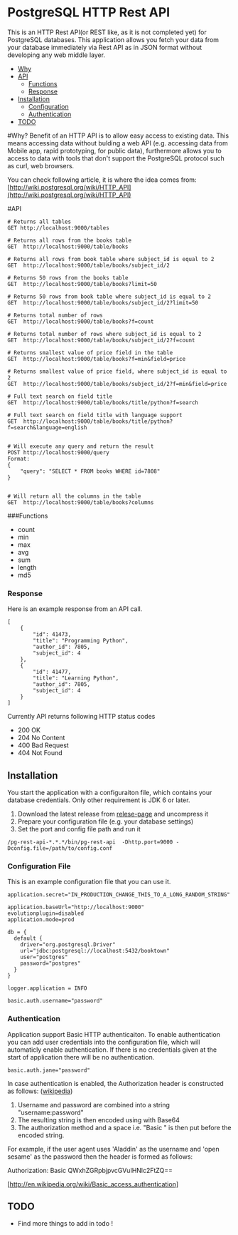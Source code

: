 PostgreSQL HTTP Rest API
======

This is an HTTP Rest API(or REST like, as it is not completed yet) for PostgreSQL databases. This application allows you fetch your data from your database immediately via Rest API as in JSON format without developing any web middle layer.

* [Why](#why)
* [API](#api)
  * [Functions](#functions)
  * [Response](#response)
* [Installation](#installation)
  * [Configuration](#configuration)
  * [Authentication](#authentication)
* [TODO](#todo)


#Why?<a id="why"></a>
Benefit of an HTTP API is to allow easy access to existing data. This means accessing data without bulding a web API (e.g. accessing data from Mobile app, rapid prototyping, for public data), furthermore allows you to access to data with tools that don't support the PostgreSQL protocol such as curl, web browsers.

You can check following article, it is where the idea comes from:
[http://wiki.postgresql.org/wiki/HTTP_API](http://wiki.postgresql.org/wiki/HTTP_API)





#API<a id="api"></a>


```
# Returns all tables
GET http://localhost:9000/tables

# Returns all rows from the books table
GET  http://localhost:9000/table/books

# Returns all rows from book table where subject_id is equal to 2
GET  http://localhost:9000/table/books/subject_id/2
 
# Returns 50 rows from the books table
GET  http://localhost:9000/table/books?limit=50

# Returns 50 rows from book table where subject_id is equal to 2
GET  http://localhost:9000/table/books/subject_id/2?limit=50

# Returns total number of rows
GET  http://localhost:9000/table/books?f=count

# Returns total number of rows where subject_id is equal to 2
GET  http://localhost:9000/table/books/subject_id/2?f=count

# Returns smallest value of price field in the table
GET  http://localhost:9000/table/books?f=min&field=price

# Returns smallest value of price field, where subject_id is equal to 2
GET  http://localhost:9000/table/books/subject_id/2?f=min&field=price

# Full text search on field title 
GET  http://localhost:9000/table/books/title/python?f=search

# Full text search on field title with language support
GET  http://localhost:9000/table/books/title/python?f=search&language=english


# Will execute any query and return the result
POST http://localhost:9000/query
Format:
{
    "query": "SELECT * FROM books WHERE id=7808"
}


# Will return all the columns in the table
GET  http://localhost:9000/table/books?columns

```

###Functions<a id="functions"></a>

* count 
* min 
* max 
* avg
* sum
* length
* md5



### Response<a id="response"></a>
Here is an example response from an API call.

```
[
    {
        "id": 41473,
        "title": "Programming Python",
        "author_id": 7805,
        "subject_id": 4
    },
    {
        "id": 41477,
        "title": "Learning Python",
        "author_id": 7805,
        "subject_id": 4
    }
]
```


Currently API returns following HTTP status codes

* 200 OK
* 204 No Content
* 400 Bad Request
* 404 Not Found
 




## Installation<a id="installation"></a>
You start the application with a configuraiton file, which contains your database credentials. Only other requirement is JDK 6 or later. 

1. Download the latest release from [relese-page](https://github.com/enginyoyen/postgresql-rest-api/releases) and uncompress it
2. Prepare your configuration file (e.g. your database settings)
3. Set the port and config file path and run it 


```
/pg-rest-api-*.*.*/bin/pg-rest-api  -Dhttp.port=9000 -Dconfig.file=/path/to/config.conf 
```



### Configuration File<a id="configuration"></a>

This is an example configuration file that you can use it.


```
application.secret="IN_PRODUCTION_CHANGE_THIS_TO_A_LONG_RANDOM_STRING"

application.baseUrl="http://localhost:9000"
evolutionplugin=disabled
application.mode=prod

db = {
  default {
    driver="org.postgresql.Driver"
    url="jdbc:postgresql://localhost:5432/booktown"
    user="postgres"
    password="postgres"
  }
}

logger.application = INFO

basic.auth.username="password"

```


### Authentication<a id="authentication"></a>
Application support Basic HTTP authenticaiton. To enable authentication you can add user credentials into the configuration file, which will automaticly enable authentication. If there is no credentials given at the start of application there will be no authentication. 


```
basic.auth.jane="password" 
```

In case authentication is enabled, the Authorization header is constructed as follows: ([wikipedia](http://en.wikipedia.org/wiki/Basic_access_authentication))

1. Username and password are combined into a string "username:password"
2. The resulting string is then encoded using with Base64
3. The authorization method and a space i.e. "Basic " is then put before the encoded string.

For example, if the user agent uses 'Aladdin' as the username and 'open sesame' as the password then the header is formed as follows:

Authorization: Basic QWxhZGRpbjpvcGVuIHNlc2FtZQ==

[http://en.wikipedia.org/wiki/Basic_access_authentication]


## TODO<a id="todo"></a>
* Find more things to add in todo !




[travis-ci_status_img]: https://travis-ci.org/enginyoyen/postgresql-rest-api.svg?branch=master
[travis-ci_status]: https://travis-ci.org/enginyoyen/postgresql-rest-api
[coveralls_status_img]: https://img.shields.io/coveralls/enginyoyen/postgresql-rest-api.svg
[coveralls_status]: https://coveralls.io/r/enginyoyen/postgresql-rest-api?branch=master

[relese-page]: https://github.com/enginyoyen/postgresql-rest-api/releases/tag/v0.1.0
